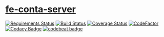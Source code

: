 # [fe-conta-server](https://github.com/fernandoe/fe-conta-api)

[![Requirements Status](https://requires.io/github/fernandoe/fe-conta-server/requirements.svg?branch=master)](https://requires.io/github/fernandoe/fe-conta-server/requirements/?branch=master)
[![Build Status](https://travis-ci.org/fernandoe/fe-conta-server.svg?branch=master)](https://travis-ci.org/fernandoe/fe-conta-server)
[![Coverage Status](https://coveralls.io/repos/github/fernandoe/fe-conta-server/badge.svg?branch=master)](https://coveralls.io/github/fernandoe/fe-conta-server?branch=master)
[![CodeFactor](https://www.codefactor.io/repository/github/fernandoe/fe-conta-api/badge)](https://www.codefactor.io/repository/github/fernandoe/fe-conta-api)
[![Codacy Badge](https://api.codacy.com/project/badge/Grade/8e596a29c95a449cb1303c8d251fc264)](https://www.codacy.com/app/fernandoe/fe-conta-api?utm_source=github.com&amp;utm_medium=referral&amp;utm_content=fernandoe/fe-conta-api&amp;utm_campaign=Badge_Grade)
[![codebeat badge](https://codebeat.co/badges/7d08f9ae-9f47-4802-b2bd-51fb91035869)](https://codebeat.co/projects/github-com-fernandoe-fe-conta-api-master)
